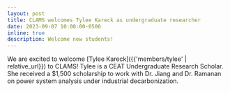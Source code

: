 ```yaml
---
layout: post
title: CLAMS welcomes Tylee Kareck as undergraduate researcher
date: 2023-09-07 10:00:00-0500
inline: true
description: Welcome new students!
---
```


We are excited to welcome [Tylee Kareck]({{'members/tylee' | relative_url}}) to CLAMS! Tylee is a CEAT Undergraduate Research Scholar. She received a $1,500 scholarship to work with Dr. Jiang and Dr. Ramanan on power system analysis under industrial decarbonization.